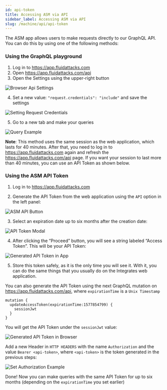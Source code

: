 ```yaml
---
id: api-token
title: Accessing ASM via API
sidebar_label: Accessing ASM via API
slug: /machine/api/api-token
---
```


The ASM app allows users to make requests directly to our GraphQL API.
You can do this by using one of the following methods:

### Using the GraphQL playground

1. Log in to https://app.fluidattacks.com
2. Open https://app.fluidattacks.com/api
3. Open the Settings using the upper-right button

![Browser Api Settings](/img/api/api-token/api_highlight_settings.png)

4. Set a new value: `"request.credentials": "include"` and save the settings

![Setting Request Credentials](/img/api/api-token/api_highlight_reqcreds.png)

5. Go to a new tab and make your queries

![Query Example](/img/api/api-token/query_example.png)

**Note**: This method uses the same session as the web application, which lasts for 40
minutes. After that, you need to log in to https://app.fluidattacks.com again
and refresh the https://app.fluidattacks.com/api page.
If you want your session to last more than 40 minutes, you can use an API Token as
shown below.

### Using the ASM API Token

1. Log in to https://app.fluidattacks.com

2. Generate the API Token from the web application using the `API` option in the
left panel:

![ASM API Button](/img/api/api-token/app_highlight_apibutton.png)

3. Select an expiration date up to six months after the creation date:

![API Token Modal](/img/api/api-token/api_token_modal.png)

4. After clicking the “Proceed” button, you will see a string labeled “Access Token”.
This will be your API Token:

![Generated API Token in App](/img/api/api-token/app_apitoken_generated.png)

5. Store this token safely, as it is the only time you will see it. With it, you can
do the same things that you usually do on the Integrates web application.

You can also generate the API Token using the next GraphQL mutation on
https://app.fluidattacks.com/api, where `expirationTime` is a `Unix Timestamp`

```
mutation {
  updateAccessToken(expirationTime:1577854799) {
    sessionJwt
  }
}
```

You will get the API Token under the `sessionJwt` value:

![Generated API Token in Browser](/img/api/api-token/browser_apitoken_generated.png)

Add a new Header in `HTTP HEADERS` with the name `Authorization` and the value
`Bearer <api-token>`, where `<api-token>` is the token generated in the previous steps:

![Set Authorization Example](/img/api/api-token/apitoken_setheader.png)

Done! Now you can make queries with the same API Token for up to six months
(depending on the `expirationTime` you set earlier)
